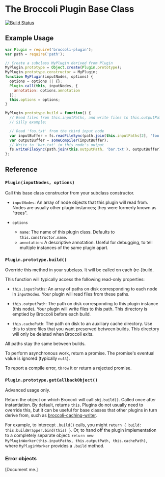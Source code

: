 # The Broccoli Plugin Base Class

[![Build Status](https://travis-ci.org/broccolijs/broccoli-plugin.svg?branch=master)](https://travis-ci.org/broccolijs/broccoli-plugin)

## Example Usage

```js
var Plugin = require('broccoli-plugin');
var path = require('path');

// Create a subclass MyPlugin derived from Plugin
MyPlugin.prototype = Object.create(Plugin.prototype);
MyPlugin.prototype.constructor = MyPlugin;
function MyPlugin(inputNodes, options) {
  options = options || {};
  Plugin.call(this, inputNodes, {
    annotation: options.annotation
  });
  this.options = options;
}

MyPlugin.prototype.build = function() {
  // Read files from this.inputPaths, and write files to this.outputPath.
  // Silly example:

  // Read 'foo.txt' from the third input node
  var inputBuffer = fs.readFileSync(path.join(this.inputPaths[2], 'foo.txt'));
  var outputBuffer = someCompiler(inputBuffer);
  // Write to 'bar.txt' in this node's output
  fs.writeFileSync(path.join(this.outputPath, 'bar.txt'), outputBuffer);
};
```

## Reference

### `Plugin(inputNodes, options)`

Call this base class constructor from your subclass constructor.

* `inputNodes`: An array of node objects that this plugin will read from.
  Nodes are usually other plugin instances; they were formerly known as
  "trees".

* `options`

    * `name`: The name of this plugin class. Defaults to `this.constructor.name`.
    * `annotation`: A descriptive annotation. Useful for debugging, to tell
      multiple instances of the same plugin apart.

### `Plugin.prototype.build()`

Override this method in your subclass. It will be called on each (re-)build.

This function will typically access the following read-only properties:

* `this.inputPaths`: An array of paths on disk corresponding to each node in
  `inputNodes`. Your plugin will read files from these paths.

* `this.outputPath`: The path on disk corresponding to this plugin instance
  (this node). Your plugin will write files to this path. This directory is
  emptied by Broccoli before each build.

* `this.cachePath`: The path on disk to an auxiliary cache directory. Use this
  to store files that you want preserved between builds. This directory will
  only be deleted when Broccoli exits.

All paths stay the same between builds.

To perform asynchronous work, return a promise. The promise's eventual value
is ignored (typically `null`).

To report a compile error, `throw` it or return a rejected promise.

### `Plugin.prototype.getCallbackObject()`

Advanced usage only.

Return the object on which Broccoli will call `obj.build()`. Called once after
instantiation. By default, returns `this`. Plugins do not usually need to
override this, but it can be useful for base classes that other plugins in turn
derive from, such as
[broccoli-caching-writer](https://github.com/ember-cli/broccoli-caching-writer).

For example, to intercept `.build()` calls, you might
`return { build: this.buildWrapper.bind(this) }`.
Or, to hand off the plugin implementation to a completely separate object:
`return new MyPluginWorker(this.inputPaths, this.outputPath, this.cachePath)`,
where `MyPluginWorker` provides a `.build` method.

### Error objects

[Document me.]
